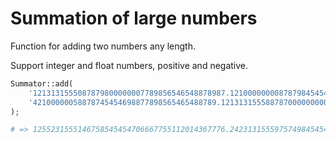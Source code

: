 # Summation of large numbers
Function for adding two numbers any length.

Support integer and float numbers, positive and negative.

```php
Summator::add(
    '1213131555087879800000007789856546548878987.1210000000087879845454698877898565465488780',
    '42100000058878745454698877898565465488789.121313155588787000000000000000000046548878987'
);

# => 1255231555146758545454706667755112014367776.242313155597574984545469887789856593097756987
```